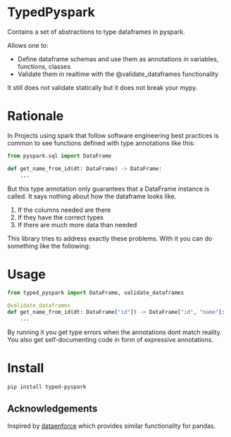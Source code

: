 # TypedPyspark

Contains a set of abstractions to type dataframes in pyspark.

Allows one to:

- Define dataframe schemas and use them as annotations in variables, functions, classes
- Validate them in realtime with the @validate_dataframes functionality

It still does not validate statically but it does not break your mypy.


#  Rationale

In Projects using spark that follow software engineering best practices is common to see
functions defined with type annotations like this:

```py
from pyspark.sql import DataFrame

def get_name_from_id(dt: DataFrame) -> DataFrame:
    ...
```

But this type annotation only guarantees that a DataFrame instance is called.
It says nothing about how the dataframe looks like.

1. If the columns needed are there
2. If they have the correct types
3. If there are much more data than needed

This library tries to address exactly these problems.
With it you can do something like the following:

# Usage

```py
from typed_pyspark import DataFrame, validate_dataframes

@validate_dataframes
def get_name_from_id(dt: DataFrame["id"]) -> DataFrame["id", "name"]:
    ...
```

By running it you get type errors when the annotations dont match reality.
You also get self-documenting code in form of expressive annotations.

# Install

```sh
pip install typed-pyspark
```


## Acknowledgements

Inspired by [dataenforce](https://github.com/CedricFR/dataenforce) which provides similar functionality for pandas.
